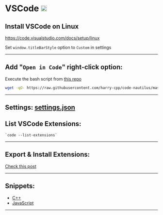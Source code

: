 # VSCode <img src='https://upload.wikimedia.org/wikipedia/commons/thumb/9/9a/Visual_Studio_Code_1.35_icon.svg/2048px-Visual_Studio_Code_1.35_icon.svg.png' width="20">

## Install VSCode on Linux

https://code.visualstudio.com/docs/setup/linux

Set `window.titleBarStyle` option to `Custom` in settings

---

## Add "`Open in Code`" right-click option:

Execute the bash script from [this repo](https://github.com/harry-cpp/code-nautilus)

```bash
wget -qO- https://raw.githubusercontent.com/harry-cpp/code-nautilus/master/install.sh | bash
```

---

## Settings: [settings.json](./settings.json)

## List VSCode Extensions:

    `code --list-extensions`

---

## Export & Install Extensions:

[Check this post](https://stackoverflow.com/questions/35773299/how-can-you-export-the-visual-studio-code-extension-list)

---

## Snippets:

- [C++](cpp.json)
- [JavaScript](./javascript.json)

---

